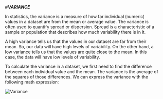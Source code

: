 #***VARIANCE***

In statistics, the variance is a measure of how far individual (numeric) values in a dataset are from the mean or average value. The variance is often used to quantify spread or dispersion. Spread is a characteristic of a sample or population that describes how much variability there is in it.

A high variance tells us that the values in our dataset are far from their mean. So, our data will have high levels of variability. On the other hand, a low variance tells us that the values are quite close to the mean. In this case, the data will have low levels of variability.

To calculate the variance in a dataset, we first need to find the difference between each individual value and the mean. The variance is the average of the squares of those differences. We can express the variance with the following math expression:

![Variance]("Images/variance.PNG")


